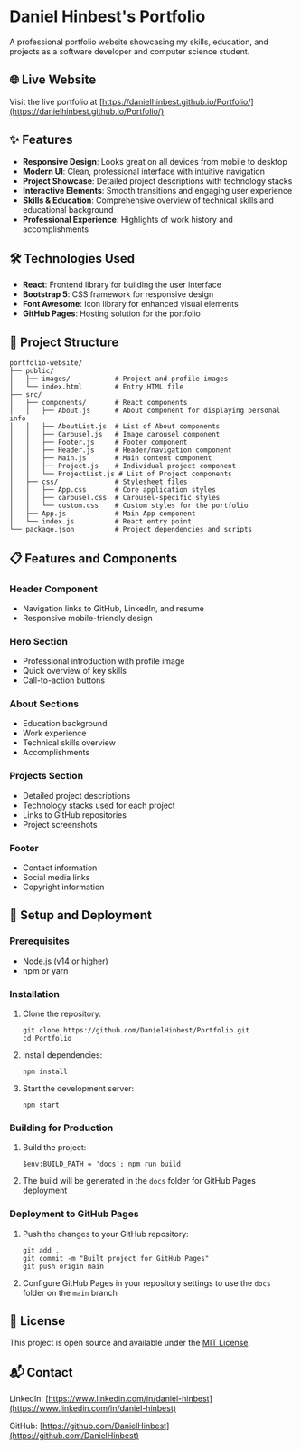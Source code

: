 # Daniel Hinbest's Portfolio

A professional portfolio website showcasing my skills, education, and projects as a software developer and computer science student.

## 🌐 Live Website

Visit the live portfolio at [https://danielhinbest.github.io/Portfolio/](https://danielhinbest.github.io/Portfolio/)

## ✨ Features

- **Responsive Design**: Looks great on all devices from mobile to desktop
- **Modern UI**: Clean, professional interface with intuitive navigation
- **Project Showcase**: Detailed project descriptions with technology stacks
- **Interactive Elements**: Smooth transitions and engaging user experience
- **Skills & Education**: Comprehensive overview of technical skills and educational background
- **Professional Experience**: Highlights of work history and accomplishments

## 🛠️ Technologies Used

- **React**: Frontend library for building the user interface
- **Bootstrap 5**: CSS framework for responsive design
- **Font Awesome**: Icon library for enhanced visual elements
- **GitHub Pages**: Hosting solution for the portfolio

## 🚀 Project Structure

```
portfolio-website/
├── public/
│   ├── images/           # Project and profile images
│   └── index.html        # Entry HTML file
├── src/
│   ├── components/       # React components
│   │   ├── About.js      # About component for displaying personal info
│   │   ├── AboutList.js  # List of About components
│   │   ├── Carousel.js   # Image carousel component
│   │   ├── Footer.js     # Footer component
│   │   ├── Header.js     # Header/navigation component
│   │   ├── Main.js       # Main content component
│   │   ├── Project.js    # Individual project component
│   │   └── ProjectList.js # List of Project components
│   ├── css/              # Stylesheet files
│   │   ├── App.css       # Core application styles
│   │   ├── carousel.css  # Carousel-specific styles
│   │   └── custom.css    # Custom styles for the portfolio
│   ├── App.js            # Main App component
│   └── index.js          # React entry point
└── package.json          # Project dependencies and scripts
```

## 📋 Features and Components

### Header Component
- Navigation links to GitHub, LinkedIn, and resume
- Responsive mobile-friendly design

### Hero Section
- Professional introduction with profile image
- Quick overview of key skills
- Call-to-action buttons

### About Sections
- Education background
- Work experience
- Technical skills overview
- Accomplishments

### Projects Section
- Detailed project descriptions
- Technology stacks used for each project
- Links to GitHub repositories
- Project screenshots

### Footer
- Contact information
- Social media links
- Copyright information

## 🔧 Setup and Deployment

### Prerequisites
- Node.js (v14 or higher)
- npm or yarn

### Installation
1. Clone the repository:
   ```
   git clone https://github.com/DanielHinbest/Portfolio.git
   cd Portfolio
   ```

2. Install dependencies:
   ```
   npm install
   ```

3. Start the development server:
   ```
   npm start
   ```

### Building for Production
1. Build the project:
   ```
   $env:BUILD_PATH = 'docs'; npm run build
   ```

2. The build will be generated in the `docs` folder for GitHub Pages deployment

### Deployment to GitHub Pages
1. Push the changes to your GitHub repository:
   ```
   git add .
   git commit -m "Built project for GitHub Pages"
   git push origin main
   ```

2. Configure GitHub Pages in your repository settings to use the `docs` folder on the `main` branch

## 📄 License

This project is open source and available under the [MIT License](LICENSE).

## 📬 Contact

LinkedIn: [https://www.linkedin.com/in/daniel-hinbest](https://www.linkedin.com/in/daniel-hinbest)

GitHub: [https://github.com/DanielHinbest](https://github.com/DanielHinbest)